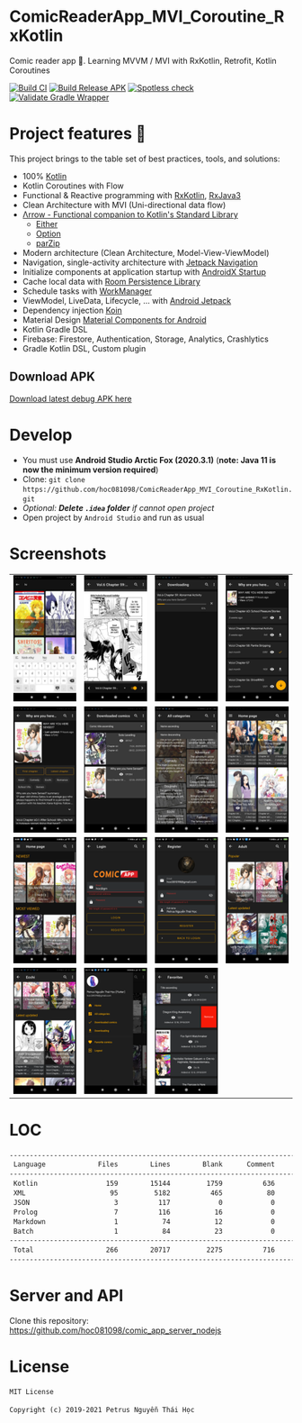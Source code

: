 # ComicReaderApp_MVI_Coroutine_RxKotlin
Comic reader app 📘. Learning MVVM / MVI with RxKotlin, Retrofit, Kotlin Coroutines

[![Build CI](https://github.com/hoc081098/ComicReaderApp_MVI_Coroutine_RxKotlin_Jetpack/actions/workflows/build.yml/badge.svg)](https://github.com/hoc081098/ComicReaderApp_MVI_Coroutine_RxKotlin_Jetpack/actions/workflows/build.yml)
[![Build Release APK](https://github.com/hoc081098/ComicReaderApp_MVI_Coroutine_RxKotlin_Jetpack/actions/workflows/build-release.yml/badge.svg)](https://github.com/hoc081098/ComicReaderApp_MVI_Coroutine_RxKotlin_Jetpack/actions/workflows/build-release.yml)
[![Spotless check](https://github.com/hoc081098/ComicReaderApp_MVI_Coroutine_RxKotlin_Jetpack/actions/workflows/spotless.yml/badge.svg)](https://github.com/hoc081098/ComicReaderApp_MVI_Coroutine_RxKotlin_Jetpack/actions/workflows/spotless.yml)
[![Validate Gradle Wrapper](https://github.com/hoc081098/ComicReaderApp_MVI_Coroutine_RxKotlin_Jetpack/actions/workflows/gradle-wrapper-validation.yml/badge.svg)](https://github.com/hoc081098/ComicReaderApp_MVI_Coroutine_RxKotlin_Jetpack/actions/workflows/gradle-wrapper-validation.yml)

# Project features 🚀
This project brings to the table set of best practices, tools, and solutions:

-   100% [Kotlin](https://kotlinlang.org/)
-   Kotlin Coroutines with Flow
-   Functional & Reactive programming with [RxKotlin](https://github.com/ReactiveX/RxKotlin), [RxJava3](https://github.com/ReactiveX/RxJava)
-   Clean Architecture with MVI (Uni-directional data flow)
-   [Λrrow - Functional companion to Kotlin's Standard Library](https://arrow-kt.io/)
       - [Either](https://arrow-kt.io/docs/apidocs/arrow-core/arrow.core/-either/)
       - [Option](https://arrow-kt.io/docs/apidocs/arrow-core/arrow.core/-option/)
       - [parZip](https://arrow-kt.io/docs/fx/async/#parzip)
-   Modern architecture (Clean Architecture, Model-View-ViewModel)
-   Navigation, single-activity architecture with [Jetpack Navigation](https://developer.android.com/guide/navigation)
-   Initialize components at application startup with [AndroidX Startup](https://developer.android.com/topic/libraries/app-startup)
-   Cache local data with [Room Persistence Library](https://developer.android.com/topic/libraries/architecture/room)
-   Schedule tasks with [WorkManager](https://developer.android.com/topic/libraries/architecture/workmanager)
-   ViewModel, LiveData, Lifecycle, ... with [Android Jetpack](https://developer.android.com/jetpack)
-   Dependency injection [Koin](https://insert-koin.io/)
-   Material Design [Material Components for Android](https://github.com/material-components/material-components-android)
-   Kotlin Gradle DSL
-   Firebase: Firestore, Authentication, Storage, Analytics, Crashlytics
-   Gradle Kotlin DSL, Custom plugin

## Download APK

[Download latest debug APK here](https://nightly.link/hoc081098/ComicReaderApp_MVI_Coroutine_RxKotlin_Jetpack/workflows/build/master/app-debug.zip)

# Develop
- You must use **Android Studio Arctic Fox (2020.3.1)** (**note: Java 11 is now the minimum version required**)
- Clone: `git clone https://github.com/hoc081098/ComicReaderApp_MVI_Coroutine_RxKotlin.git`
- _Optional: **Delete `.idea` folder** if cannot open project_
- Open project by `Android Studio` and run as usual

# Screenshots

|                         |                         |                         |                         |
|        :---:            |          :---:          |        :---:            |          :---:          |
| ![](screenshots/1.jpeg) | ![](screenshots/2.jpeg) | ![](screenshots/3.jpeg) | ![](screenshots/4.jpeg) |
| ![](screenshots/5.jpeg) | ![](screenshots/6.jpeg) | ![](screenshots/7.jpeg) | ![](screenshots/8.jpeg) |
| ![](screenshots/9.jpeg) | ![](screenshots/10.png) | ![](screenshots/11.png) | ![](screenshots/12.png) |
| ![](screenshots/13.png) | ![](screenshots/14.png) | ![](screenshots/15.png) |                         |

# LOC

```sh
--------------------------------------------------------------------------------
 Language             Files        Lines        Blank      Comment         Code
--------------------------------------------------------------------------------
 Kotlin                 159        15144         1759          636        12749
 XML                     95         5182          465           80         4637
 JSON                     3          117            0            0          117
 Prolog                   7          116           16            0          100
 Markdown                 1           74           12            0           62
 Batch                    1           84           23            0           61
--------------------------------------------------------------------------------
 Total                  266        20717         2275          716        17726
--------------------------------------------------------------------------------
```

# Server and API

Clone this repository: https://github.com/hoc081098/comic_app_server_nodejs

# License

    MIT License

    Copyright (c) 2019-2021 Petrus Nguyễn Thái Học
